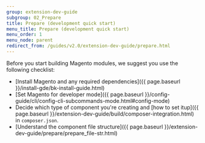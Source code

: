 ```yaml
---
group: extension-dev-guide
subgroup: 02_Prepare
title: Prepare (development quick start)
menu_title: Prepare (development quick start)
menu_order: 1
menu_node: parent
redirect_from: /guides/v2.0/extension-dev-guide/prepare.html
---
```


Before you start building Magento modules, we suggest you use the following checklist:

*	[Install Magento and any required dependencies]({{ page.baseurl }}/install-gde/bk-install-guide.html)
*	[Set Magento for developer mode]({{ page.baseurl }}/config-guide/cli/config-cli-subcommands-mode.html#config-mode)
*	Decide which type of component you're creating and [how to set itup]({{ page.baseurl }}/extension-dev-guide/build/composer-integration.html) in `composer.json`.
*	[Understand the component file structure]({{ page.baseurl }}/extension-dev-guide/prepare/prepare_file-str.html)
